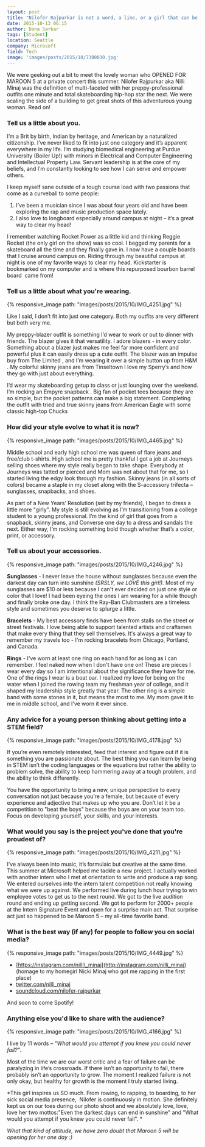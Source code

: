 ```yaml
---
layout: post
title: "Nilofer Rajpurkar is not a word, a line, or a girl that can be defined"
date: 2015-10-13 06:15
author: Dona Sarkar
tags: [Student]
location: Seattle
company: Microsoft
field: Tech
image: 'images/posts/2015/10/7300030.jpg'
---
```


We were geeking out a bit to meet the lovely woman who OPENED FOR MAROON 5 at a private concert this summer. Nilofer Rajpurkar aka Nilli Minaj was the definition of multi-faceted with her preppy-professional outfits one minute and total skateboarding hip-hop star the next. We were scaling the side of a building to get great shots of this adventurous young woman. Read on!

### Tell us a little about you.

I’m a Brit by birth, Indian by heritage, and American by a naturalized citizenship. I’ve never liked to fit into just one category and it’s apparent everywhere in my life. I’m studying biomedical engineering at Purdue University (Boiler Up!) with minors in Electrical and Computer Engineering and Intellectual Property Law. Servant leadership is at the core of my beliefs, and I’m constantly looking to see how I can serve and empower others.

I keep myself sane outside of a tough course load with two passions that come as a curveball to some people:

1. I’ve been a musician since I was about four years old and have been exploring the rap and music production space lately.
2. I also love to longboard especially around campus at night – it’s a great way to clear my head!

I remember watching Rocket Power as a little kid and thinking Reggie Rocket (the only girl on the show) was so cool. I begged my parents for a skateboard all the time and they finally gave in. I now have a couple boards that I cruise around campus on. Riding through my beautiful campus at night is one of my favorite ways to clear my head. Kickstarter is bookmarked on my computer and is where this repurposed bourbon barrel board  came from!

### Tell us a little about what you're wearing.

{% responsive_image path: "images/posts/2015/10/IMG_4251.jpg" %}

Like I said, I don’t fit into just one category. Both my outfits are very different but both very me.

My preppy-blazer outfit is something I’d wear to work or out to dinner with friends. The blazer gives it that versatility. I adore blazers - in every color. Something about a blazer just makes me feel far more confident and powerful plus it can easily dress up a cute outfit. The blazer was an impulse buy from The Limited , and I’m wearing it over a simple button up from H&M . My colorful skinny jeans are from Tinseltown  I love my Sperry’s and how they go with just about everything.

I’d wear my skateboarding getup to class or just lounging over the weekend. I’m rocking an Empyre snapback . Big fan of pocket tees because they are so simple, but the pocket patterns can make a big statement. Completing the outfit with tried and true skinny jeans from American Eagle  with some classic high-top Chucks 

### How did your style evolve to what it is now?

{% responsive_image path: "images/posts/2015/10/IMG_4465.jpg" %}

Middle school and early high school me was queen of flare jeans and free/club t-shirts. High school me is pretty thankful I got a job at Journeys selling shoes where my style really began to take shape. Everybody at Journeys was tatted or pierced and Mom was not about that for me, so I started living the edgy look through my fashion. Skinny jeans (in all sorts of colors) became a staple in my closet along with the S-accessory trifecta – sunglasses, snapbacks, and shoes.

As part of a New Years’ Resolution (set by my friends), I began to dress a little more "girly". My style is still evolving as I’m transitioning from a college student to a young professional. I’m the kind of girl that goes from a snapback, skinny jeans, and Converse one day to a dress and sandals the next. Either way, I’m rocking something bold though whether that’s a color, print, or accessory.

### Tell us about your accessories.

{% responsive_image path: "images/posts/2015/10/IMG_4246.jpg" %}

**Sunglasses** - I never leave the house without sunglasses because even the darkest day can turn into sunshine *(SRSLY, we LOVE this girl!).* Most of my sunglasses are $10 or less because I can't ever decided on just one style or color that I love! I had been eyeing the ones I am wearing for a while though and finally broke one day. I think the Ray-Ban Clubmasters are a timeless style and sometimes you deserve to splurge a little.

**Bracelets** - My best accessory finds have been from stalls on the street or street festivals. I love being able to support talented artists and craftsmen that make every thing that they sell themselves. It's always a great way to remember my travels too - I'm rocking bracelets from Chicago, Portland, and Canada.

**Rings** - I've worn at least one ring on each hand for as long as I can remember. I feel naked now when I don't have one on! These are pieces I wear every day so I am intentional about the significance they have for me. One of the rings I wear is a boat oar. I realized my love for being on the water when I joined the rowing team my freshman year of college, and it shaped my leadership style greatly that year. The other ring is a simple band with some stones in it, but means the most to me. My mom gave it to me in middle school, and I've worn it ever since.

### Any advice for a young person thinking about getting into a STEM field?

{% responsive_image path: "images/posts/2015/10/IMG_4178.jpg" %}

If you’re even remotely interested, feed that interest and figure out if it is something you are passionate about. The best thing you can learn by being in STEM isn’t the coding languages or the equations but rather the ability to problem solve, the ability to keep hammering away at a tough problem, and the ability to think differently.

You have the opportunity to bring a new, unique perspective to every conversation not just because you’re a female, but because of every experience and adjective that makes up who you are. Don’t let it be a competition to "beat the boys" because the boys are on your team too. Focus on developing yourself, your skills, and your interests.

### What would you say is the project you've done that you're proudest of?

{% responsive_image path: "images/posts/2015/10/IMG_4211.jpg" %}

I’ve always been into music, it’s formulaic but creative at the same time. This summer at Microsoft helped me tackle a new project. I actually worked with another intern who I met at orientation to write and produce a rap song. We entered ourselves into the intern talent competition not really knowing what we were up against. We performed live during lunch hour trying to win employee votes to get us to the next round. We got to the live audition round and ending up getting second. We got to perform for 2000+ people at the Intern Signature Event and open for a surprise main act. That surprise act just so happened to be Maroon 5 – my all-time favorite band.

### What is the best way (if any) for people to follow you on social media?

{% responsive_image path: "images/posts/2015/10/IMG_4449.jpg" %}

- [https://instagram.com/nilli\_minaj](http://instagram.com/nilli_minaj) (homage to my homegirl Nicki Minaj who got me rapping in the first place)
- [twitter.com/nilli\_minaj](http://twitter.com/nilli_minaj)
- [soundcloud.com/nilofer-rajpurkar](http://soundcloud.com/nilofer-rajpurkar)

And soon to come Spotify!

### Anything else you'd like to share with the audience?

{% responsive_image path: "images/posts/2015/10/IMG_4166.jpg" %}

I live by 11 words – *"What would you attempt if you knew you could never fail?"*.

Most of the time we are our worst critic and a fear of failure can be paralyzing in life’s crossroads. If there isn’t an opportunity to fail, there probably isn’t an opportunity to grow. The moment I realized failure is not only okay, but healthy for growth is the moment I truly started living.

*This girl inspires us SO much. From rowing, to rapping, to boarding, to her sick social media presence,  Nilofer is continuously in motion. She definitely kept us on our toes during our photo shoot and we absolutely love, love, love her two mottos:"Even the darkest days can end in sunshine" and "What would you attempt if you knew you could never fail". *

*What that kind of attitude, we have zero doubt that Maroon 5 will be opening for her one day :)*
